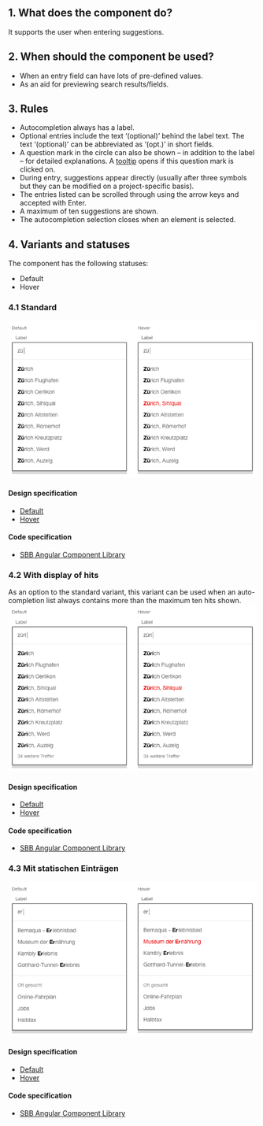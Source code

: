 ## 1. What does the component do?
It supports the user when entering suggestions.

## 2. When should the component be used? 
* When an entry field can have lots of pre-defined values.
* As an aid for previewing search results/fields.

## 3. Rules
* Autocompletion always has a label.
* Optional entries include the text ‘(optional)’ behind the label text. The text ‘(optional)’ can be abbreviated as ‘(opt.)’ in short fields.
* A question mark in the circle can also be shown – in addition to the label – for detailed explanations. A [tooltip](https://digital.sbb.ch/de/websites/components/tooltip) opens if this question mark is clicked on.
* During entry, suggestions appear directly (usually after three symbols but they can be modified on a project-specific basis).
* The entries listed can be scrolled through using the arrow keys and accepted with Enter.
* A maximum of ten suggestions are shown.
* The autocompletion selection closes when an element is selected.

## 4. Variants and statuses
The component has the following statuses:
* Default
* Hover

### 4.1 Standard
![Image of the autocompletion component in the standard variant](https://raw.githubusercontent.com/sbb-design-systems/design-system-website-documentation/master/documentation/components/autocompletion/images/autocompletion_default.png 'class: image')

#### Design specification
* [Default](https://www.sketch.com/s/80f12b3b-58e5-4b4c-98cd-c553bae18db0/a/wmQgWp#Inspector)
* [Hover](https://www.sketch.com/s/80f12b3b-58e5-4b4c-98cd-c553bae18db0/a/qJVqWk#Inspector)

#### Code specification
* [SBB Angular Component Library](https://angular.app.sbb.ch/angular/components/autocomplete?variant=standard)

### 4.2 With display of hits
As an option to the standard variant, this variant can be used when an auto-completion list always contains more than the maximum ten hits shown.
![Image of the autocompletion component with display of hits](https://raw.githubusercontent.com/sbb-design-systems/design-system-website-documentation/master/documentation/components/autocompletion/images/autocompletion_overflow.png 'class: image')

#### Design specification
* [Default](https://www.sketch.com/s/80f12b3b-58e5-4b4c-98cd-c553bae18db0/a/LgnLdd#Inspector)
* [Hover](https://www.sketch.com/s/80f12b3b-58e5-4b4c-98cd-c553bae18db0/a/7mavk8#Inspector)

#### Code specification
* [SBB Angular Component Library](https://angular.app.sbb.ch/angular/components/autocomplete?variant=standard)

### 4.3 Mit statischen Einträgen
![Image of the autocompletion component with static entries](https://raw.githubusercontent.com/sbb-design-systems/design-system-website-documentation/master/documentation/components/autocompletion/images/autocompletion_static.png 'class: image')

#### Design specification
* [Default](https://www.sketch.com/s/80f12b3b-58e5-4b4c-98cd-c553bae18db0/a/yaQ2WA#Inspector)
* [Hover](https://www.sketch.com/s/80f12b3b-58e5-4b4c-98cd-c553bae18db0/a/9aWejn#Inspector)

#### Code specification
* [SBB Angular Component Library](https://angular.app.sbb.ch/angular/components/autocomplete?variant=standard)